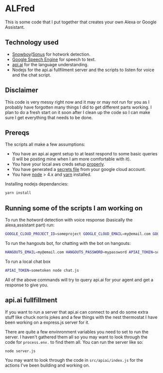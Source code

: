 # ALFred

This is some code that I put together that creates your own Alexa or Google Assistant.

## Technology used

* [Snowboy](https://github.com/Kitt-AI/snowboy)/[Sonus](https://github.com/evancohen/sonus) for hotwork detection.
* [Google Speech Engine](https://cloud.google.com/speech/) for speech to text.
* [api.ai](https://api.ai/) for the language understanding.
* Nodejs for the api.ai fullfilment server and the scripts to listen for voice and the chat script.


## Disclaimer
This code is very messy right now and it may or may not run for you as I probably have forgotten many things I did to get different parts working. I plan to do a fresh start on it soon after I clean up the code so I can make sure I get everything that needs to be done.

## Prereqs

The scripts all make a few assumptions:

* You have an api.ai agent setup to at least respond to some basic queries (I will be posting mine when I am more comfortable with it).
* You have your local aws creds setup [properly](https://docs.aws.amazon.com/cli/latest/userguide/cli-chap-getting-started.html).
* You have generated a [secrets file](https://github.com/GoogleCloudPlatform/google-cloud-node#elsewhere) from your google cloud account.
* You have [node](https://nodejs.org) > 4.x and [yarn](https://yarnpkg.com/) installed.


Installing nodejs dependancies:
```sh
yarn install
```

## Running some of the scripts I am working on

To run the hotword detection with voice response (basically the alexa,assistant part) run:
```sh
GOOGLE_CLOUD_PROJECT_ID=someproject GOOGLE_CLOUD_EMAIL=my@email.com GOOGLE_CLOUD_SECRETS_FILE=/path/to/secrets/file APIAI_TOKEN=sometoken node listen.js
```

To run the hangouts bot, for chatting with the bot on hangouts:
```sh
HANGOUTS_EMAIL=my@email.com HANGOUTS_PASSWORD=mypassword APIAI_TOKEN=sometoken node hangouts_bot.js
```

To run a local chat box 
```sh
APIAI_TOKEN=sometoken node chat.js
```

All of the above commands will try to query api.ai for your agent and get a response to give you.

## api.ai fullfillment

If you want to run a server that api.ai can connect to and do some extra stuff like chuck norris jokes and a few things with the nest thermostat I have been working on a express.js server for it.

There are quite a few envinronment variables you need to set to run the server. I haven't gathered them all so you may want to look through the code for `process.env.` to find them all. You can run the server like so:

```sh
node server.js
```
You may want to look through the code in `src/apiai/index.js` for the actions I've been building and working on.

